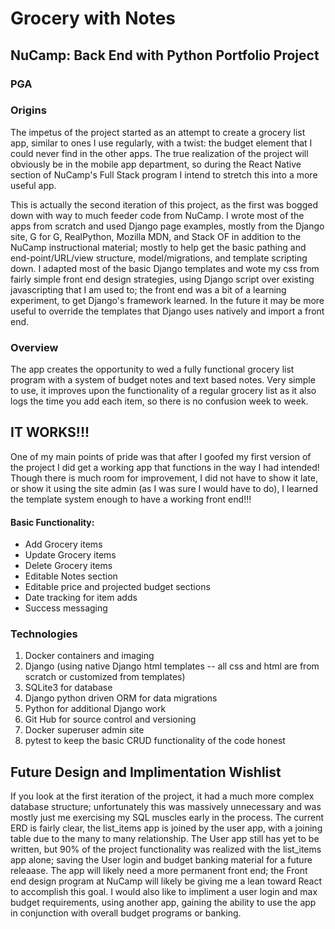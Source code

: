 # Grocery with Notes

## NuCamp: Back End with Python Portfolio Project

### PGA

### Origins
The impetus of the project started as an attempt to create a grocery list app, similar to ones I use regularly, with a twist: the budget element that I could never find in the other apps. The true realization of the project will obviously be in the mobile app department, so during the React Native section of NuCamp's Full Stack program I intend to stretch this into a more useful app.

This is actually the second iteration of this project, as the first was bogged down with way to much feeder code from NuCamp. I wrote most of the apps from scratch and used Django page examples, mostly from the Django site, G for G, RealPython, Mozilla MDN, and Stack OF in addition to the NuCamp instructional material; mostly to help get the basic pathing and end-point/URL/view structure, model/migrations, and template scripting down. I adapted most of the basic Django templates and wote my css from fairly simple front end design strategies, using Django script over existing javascripting that I am used to; the front end was a bit of a learning experiment, to get Django's framework learned. In the future it may be more useful to override the templates that Django uses natively and import a front end.

### Overview
The app creates the opportunity to wed a fully functional grocery list program with a system of budget notes and text based notes. Very simple to use, it improves upon the functionality of a regular grocery list as it also logs the time you add each item, so there is no confusion week to week. 

## IT WORKS!!!
One of my main points of pride was that after I goofed my first version of the project I did get a working app that functions in the way I had intended! Though there is much room for improvement, I did not have to show it late, or show it using the site admin (as I was sure I would have to do), I learned the template system enough to have a working front end!!!
#### Basic Functionality:
* Add Grocery items
* Update Grocery items
* Delete Grocery items
* Editable Notes section
* Editable price and projected budget sections
* Date tracking for item adds
* Success messaging

### Technologies
1. Docker containers and imaging
2. Django (using native Django html templates -- all css and html are from scratch or customized from templates)
3. SQLite3 for database
4. Django python driven ORM for data migrations
5. Python for additional Django work
6. Git Hub for source control and versioning
7. Docker superuser admin site 
8. pytest to keep the basic CRUD functionality of the code honest


## Future Design and Implimentation Wishlist
If you look at the first iteration of the project, it had a much more complex database structure; unfortunately this was massively unnecessary and was mostly just me exercising my SQL muscles early in the process. The current ERD is fairly clear, the list_items app is joined by the user app, with a joining table due to the many to many relationship. The User app still has yet to be written, but 90% of the project functionality was realized with the list_items app alone; saving the User login and budget banking material for a future releaase. 
The app will likely need a more permanent front end; the Front end design program at NuCamp will likely be giving me a lean toward React to accomplish this goal. I would also like to impliment a user login and max budget requirements, using another app, gaining the ability to use the app in conjunction with overall budget programs or banking.